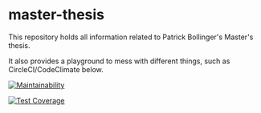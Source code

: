 # master-thesis
This repository holds all information related to Patrick Bollinger's Master's thesis.

It also provides a playground to mess with different things, such as CircleCI/CodeClimate below.

[![Maintainability](https://api.codeclimate.com/v1/badges/578cd130af22b4c24fd6/maintainability)](https://codeclimate.com/github/pjbollinger/master-thesis/maintainability)

[![Test Coverage](https://api.codeclimate.com/v1/badges/578cd130af22b4c24fd6/test_coverage)](https://codeclimate.com/github/pjbollinger/master-thesis/test_coverage)
